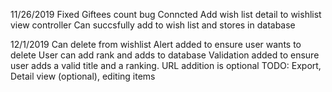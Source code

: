 11/26/2019
Fixed Giftees count bug
Conncted Add wish list detail to wishlist view controller
Can succsfully add to wish list and stores in database


12/1/2019
Can delete from wishlist
Alert added to ensure user wants to delete
User can add rank and adds to database
Validation added to ensure user adds a valid title and a ranking. URL addition is optional
TODO: Export, Detail view (optional), editing items
